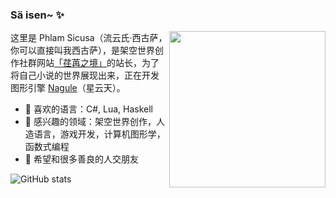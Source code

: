 ### Sä isen~ ✨

<!--
**sicusa/sicusa** is a ✨ _special_ ✨ repository because its `README.md` (this file) appears on your GitHub profile.

Here are some ideas to get you started:

- 🔭 I’m currently working on ...
- 🌱 I’m currently learning ...
- 👯 I’m looking to collaborate on ...
- 🤔 I’m looking for help with ...
- 💬 Ask me about ...
- 📫 How to reach me: ...
- 😄 Pronouns: ...
- ⚡ Fun fact: ...
-->

<img align="right" style="width: 250px; height: 250px" src="https://gilatod.art/wp-content/uploads/2022/12/AB8918333BF33F68B1D5724F23D548BC.gif"/>

这里是 Phlam Sicusa（流云氏·西古萨，你可以直接叫我西古萨），是架空世界创作社群网站[「荏苒之境」](https://gilatod.art)的站长，为了将自己小说的世界展现出来，正在开发图形引擎 [Nagule](https://github.com/sicusa/Nagule)（星云天）。

- 🌱 喜欢的语言：C#, Lua, Haskell
- 🔭 感兴趣的领域：架空世界创作，人造语言，游戏开发，计算机图形学，函数式编程
- 👯 希望和很多善良的人交朋友

![GitHub stats](https://github-readme-stats.vercel.app/api?username=sicusa&show_icons=true&hide=contribs)
